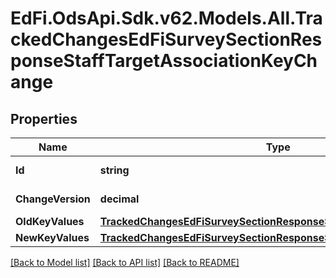 # EdFi.OdsApi.Sdk.v62.Models.All.TrackedChangesEdFiSurveySectionResponseStaffTargetAssociationKeyChange

## Properties

Name | Type | Description | Notes
------------ | ------------- | ------------- | -------------
**Id** | **string** | Resource identifier | [optional] 
**ChangeVersion** | **decimal** | Change version | [optional] 
**OldKeyValues** | [**TrackedChangesEdFiSurveySectionResponseStaffTargetAssociationKey**](TrackedChangesEdFiSurveySectionResponseStaffTargetAssociationKey.md) |  | [optional] 
**NewKeyValues** | [**TrackedChangesEdFiSurveySectionResponseStaffTargetAssociationKey**](TrackedChangesEdFiSurveySectionResponseStaffTargetAssociationKey.md) |  | [optional] 

[[Back to Model list]](../README.md#documentation-for-models) [[Back to API list]](../README.md#documentation-for-api-endpoints) [[Back to README]](../README.md)

